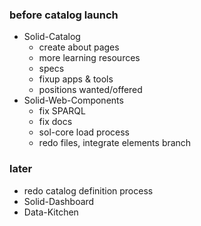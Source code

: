 ### before catalog launch

* Solid-Catalog
    * create about pages
    * more learning resources
    * specs
    * fixup apps & tools
    * positions wanted/offered
* Solid-Web-Components
    * fix SPARQL
    * fix docs
    * sol-core load process
    * redo files, integrate elements branch

### later

* redo catalog definition process
* Solid-Dashboard
* Data-Kitchen